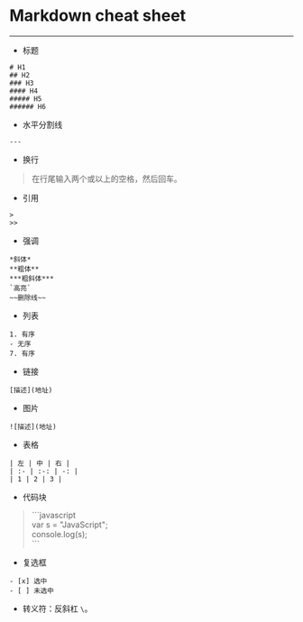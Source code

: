 # Markdown cheat sheet

---

- 标题
```no-highlight
# H1
## H2
### H3
#### H4
##### H5
###### H6
```

- 水平分割线
```no-highlight
---
```

- 换行
> 在行尾输入两个或以上的空格，然后回车。

- 引用
```no-highlight
> 
>> 
```

- 强调
```no-highlight
*斜体*
**粗体**
***粗斜体***
`高亮`
~~删除线~~
```

- 列表
```no-highlight
1. 有序
- 无序
7. 有序
```

- 链接
```no-highlight
[描述](地址)
```

- 图片
```no-highlight
![描述](地址)
```

- 表格
```no-highlight
| 左 | 中 | 右 |
| :- | :-: | -: |
| 1 | 2 | 3 |
```

- 代码块
> \`\`\`javascript  
> var s = "JavaScript";  
> console.log(s);  
> \`\`\`

- 复选框
```no-highlight
- [x] 选中
- [ ] 未选中
```

- 转义符：反斜杠 `\`。
